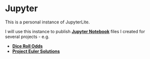 # Jupyter

This is a personal instance of JupyterLite.

I will use this instance to publish [**Jupyter Notebook**](https://jupyter.org/)
files I created for several projects - e.g.
- [**Dice Roll Odds**](https://github.com/sourcefranke/dice_roll_odds)
- [**Project Euler Solutions**](https://github.com/sourcefranke/projecteuler)
